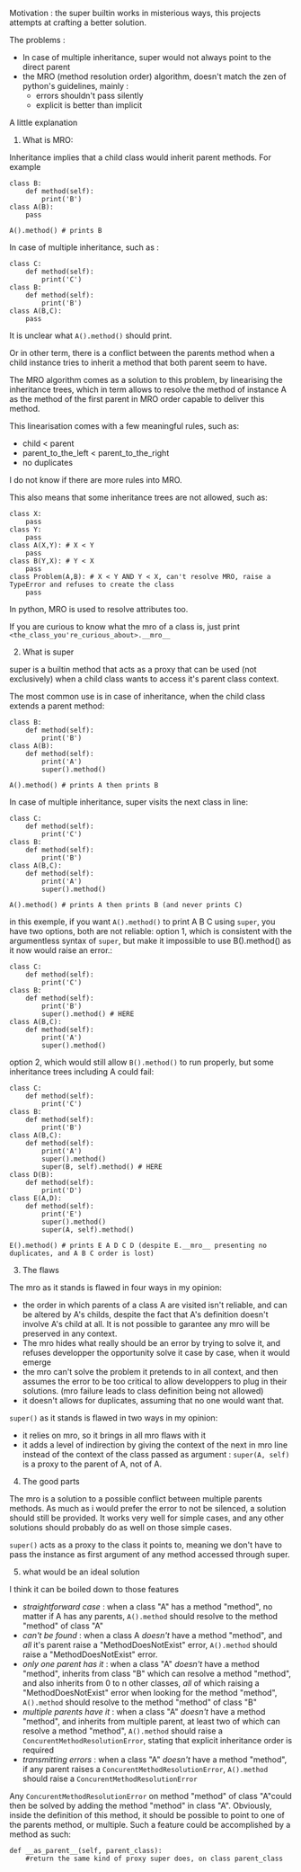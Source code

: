 Motivation :
the super builtin works in misterious ways, this projects attempts at crafting a better solution.

The problems :
 - In case of multiple inheritance, super would not always point to the direct parent
 - the MRO (method resolution order) algorithm, doesn't match the zen of python's guidelines, mainly :
   - errors shouldn't pass silently
   - explicit is better than implicit


A little explanation

1. What is MRO:

Inheritance implies that a child class would inherit parent methods. For example
```
class B:
    def method(self):
        print('B')
class A(B):
    pass

A().method() # prints B
```

In case of multiple inheritance, such as : 
```
class C:
    def method(self):
        print('C')
class B:
    def method(self):
        print('B')
class A(B,C):
    pass
```
It is unclear what ```A().method()``` should print.

Or in other term, there is a conflict between the parents method when a child instance tries to inherit a method that both parent seem to have.

The MRO algorithm comes as a solution to this problem, by linearising the inheritance trees, which in term allows to resolve the method of instance A as the method of the first parent in MRO order capable to deliver this method.

This linearisation comes with a few meaningful rules, such as:
 - child < parent
 - parent_to_the_left < parent_to_the_right
 - no duplicates

I do not know if there are more rules into MRO.

This also means that some inheritance trees are not allowed, such as:
```
class X:
    pass
class Y:
    pass
class A(X,Y): # X < Y
    pass
class B(Y,X): # Y < X
    pass
class Problem(A,B): # X < Y AND Y < X, can't resolve MRO, raise a TypeError and refuses to create the class
    pass
```

In python, MRO is used to resolve attributes too.

If you are curious to know what the mro of a class is, just print ```<the_class_you're_curious_about>.__mro__```

2. What is super

super is a builtin method that acts as a proxy that can be used (not exclusively) when a child class wants to access it's parent class context.

The most common use is in case of inheritance, when the child class extends a parent method:
```
class B:
    def method(self):
        print('B')
class A(B):
    def method(self):
        print('A')
        super().method()

A().method() # prints A then prints B
```

In case of multiple inheritance, super visits the next class in line:
```
class C:
    def method(self):
        print('C')
class B:
    def method(self):
        print('B')
class A(B,C):
    def method(self):
        print('A')
        super().method()

A().method() # prints A then prints B (and never prints C)
```

in this exemple, if you want `A().method()` to print A B C using `super`, you have two options, both are not reliable:
option 1, which is consistent with the argumentless syntax of `super`, but make it impossible to use B().method() as it now would raise an error.:
```
class C:
    def method(self):
        print('C')
class B:
    def method(self):
        print('B')
        super().method() # HERE
class A(B,C):
    def method(self):
        print('A')
        super().method()
```
option 2, which would still allow `B().method()` to run properly, but some inheritance trees including A could fail:
```
class C:
    def method(self):
        print('C')
class B:
    def method(self):
        print('B')
class A(B,C):
    def method(self):
        print('A')
        super().method()
        super(B, self).method() # HERE
class D(B):
    def method(self):
        print('D')
class E(A,D):
    def method(self):
        print('E')
        super().method()
        super(A, self).method()

E().method() # prints E A D C D (despite E.__mro__ presenting no duplicates, and A B C order is lost)
```

3. The flaws

The mro as it stands is flawed in four ways in my opinion:
 - the order in which parents of a class A are visited isn't reliable, and can be altered by A's childs, despite the fact that A's definition doesn't involve A's child at all. It is not possible to garantee any mro will be preserved in any context.
 - The mro hides what really should be an error by trying to solve it, and refuses developper the opportunity solve it case by case, when it would emerge
 - the mro can't solve the problem it pretends to in all context, and then assumes the error to be too critical to allow developpers to plug in their solutions. (mro failure leads to class definition being not allowed)
 - it doesn't allows for duplicates, assuming that no one would want that.

`super()` as it stands is flawed in two ways in my opinion:
 - it relies on mro, so it brings in all mro flaws with it
 - it adds a level of indirection by giving the context of the next in mro line instead of the context of the class passed as argument : ```super(A, self)``` is a proxy to the parent of A, not of A.


4. The good parts

The mro is a solution to a possible conflict between multiple parents methods. As much as i would prefer the error to not be silenced, a solution should still be provided.
It works very well for simple cases, and any other solutions should probably do as well on those simple cases.

`super()` acts as a proxy to the class it points to, meaning we don't have to pass the instance as first argument of any method accessed through super.


5. what would be an ideal solution

I think it can be boiled down to those features
 - *straightforward case* : when a class "A" has a method "method", no matter if A has any parents, `A().method` should resolve to the method "method" of class "A"
 - *can't be found* : when a class A *doesn't* have a method "method", and *all* it's parent raise a "MethodDoesNotExist" error, `A().method` should raise a "MethodDoesNotExist" error.
 - *only one parent has it* : when a class "A" *doesn't* have a method "method", inherits from class "B" which can resolve a method "method", and also inherits from 0 to n other classes, *all* of which raising a "MethodDoesNotExist" error when looking for the method "method", `A().method` should resolve to the method "method" of class "B"
 - *multiple parents have it* : when a class "A" *doesn't* have a method "method", and inherits from multiple parent, at least two of which can resolve a method "method", `A().method` should raise a `ConcurentMethodResolutionError`, stating that explicit inheritance order is required
 - *transmitting errors* : when a class "A" *doesn't* have a method "method", if any parent raises a `ConcurentMethodResolutionError`, `A().method` should raise a `ConcurentMethodResolutionError`

Any `ConcurentMethodResolutionError` on method "method" of class "A"could then be solved by adding the method "method" in class "A".
Obviously, inside the definition of this method, it should be possible to point to one of the parents method, or multiple.
Such a feature could be accomplished by a method as such:
```
def __as_parent__(self, parent_class):
    #return the same kind of proxy super does, on class parent_class
```
